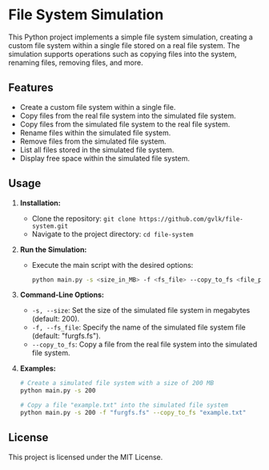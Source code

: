 # File System Simulation

This Python project implements a simple file system simulation, creating a custom file system within a single file stored on a real file system. The simulation supports operations such as copying files into the system, renaming files, removing files, and more.

## Features

- Create a custom file system within a single file.
- Copy files from the real file system into the simulated file system.
- Copy files from the simulated file system to the real file system.
- Rename files within the simulated file system.
- Remove files from the simulated file system.
- List all files stored in the simulated file system.
- Display free space within the simulated file system.

## Usage

1. **Installation:**
   - Clone the repository: `git clone https://github.com/gvlk/file-system.git`
   - Navigate to the project directory: `cd file-system`

2. **Run the Simulation:**
   - Execute the main script with the desired options:
     ```bash
     python main.py -s <size_in_MB> -f <fs_file> --copy_to_fs <file_path>
     ```

3. **Command-Line Options:**
   - `-s, --size`: Set the size of the simulated file system in megabytes (default: 200).
   - `-f, --fs_file`: Specify the name of the simulated file system file (default: "furgfs.fs").
   - `--copy_to_fs`: Copy a file from the real file system into the simulated file system.

4. **Examples:**
   ```bash
   # Create a simulated file system with a size of 200 MB
   python main.py -s 200

   # Copy a file "example.txt" into the simulated file system
   python main.py -s 200 -f "furgfs.fs" --copy_to_fs "example.txt"

## License
This project is licensed under the MIT License.
